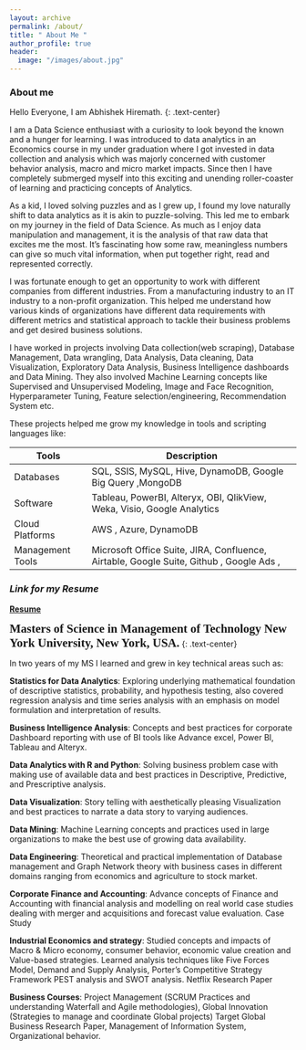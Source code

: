 ```yaml
---
layout: archive
permalink: /about/
title: " About Me "
author_profile: true
header:
  image: "/images/about.jpg"
---
```

### About me
Hello Everyone, I am Abhishek Hiremath.
{: .text-center}

I am a Data Science enthusiast with a curiosity to look beyond the known and a hunger for learning. I was introduced to data analytics in an Economics course in my under graduation where I got invested in data collection and analysis which was majorly concerned with customer behavior analysis, macro and micro market impacts. Since then I have completely submerged myself into this exciting and unending roller-coaster of learning and practicing concepts of Analytics.

As a kid, I loved solving puzzles and as I grew up, I found my love naturally shift to data analytics as it is akin to puzzle-solving. This led me to embark on my journey in the field of Data Science. As much as I enjoy data manipulation and management, it is the analysis of that raw data that excites me the most. It’s fascinating how some raw, meaningless numbers can give so much vital information, when put together right, read and represented correctly.

I was fortunate enough to get an opportunity to work with different companies from different industries. From a manufacturing industry to an IT industry to a non-profit organization. This helped me understand how various kinds of organizations have different data requirements with different metrics and statistical approach to tackle their business problems and get desired business solutions.

I have worked in projects involving Data collection(web scraping), Database Management, Data wrangling, Data Analysis, Data cleaning, Data Visualization, Exploratory Data Analysis, Business Intelligence dashboards and Data Mining. They also involved Machine Learning concepts like Supervised and Unsupervised Modeling, Image and Face Recognition, Hyperparameter Tuning, Feature selection/engineering, Recommendation System etc.

These projects helped me grow my knowledge in tools and scripting languages like:

|   Tools | Description |
| ------ | ----------- |
| Databases | SQL, SSIS, MySQL, Hive, DynamoDB, Google Big Query ,MongoDB |
| Software | Tableau, PowerBI, Alteryx, OBI, QlikView, Weka, Visio, Google Analytics |
| Cloud Platforms | AWS , Azure, DynamoDB |
| Management Tools | Microsoft Office Suite, JIRA, Confluence, Airtable, Google Suite, Github , Google Ads , |

### *Link for my Resume*

[**Resume**](https://github.com/Abhishek6055/resume.git)

<span style="font-family:Papyrus; font-size:1.5em;">**Masters of Science in Management of Technology
New York University, New York, USA.**</span>
{: .text-center}

In two years of my MS I learned and grew in key technical areas such as:

**Statistics for Data Analytics**: Exploring underlying mathematical foundation of descriptive statistics, probability, and hypothesis testing, also covered regression analysis and time series analysis with an emphasis on model formulation and interpretation of results.

**Business Intelligence Analysis**: Concepts and best practices for corporate Dashboard reporting with use of BI tools like Advance excel, Power BI, Tableau and Alteryx.

**Data Analytics with R and Python**: Solving business problem case with making use of available data and best practices in Descriptive, Predictive, and Prescriptive analysis.

**Data Visualization**: Story telling with aesthetically pleasing Visualization and best practices to narrate a data story to varying audiences.

**Data Mining**: Machine Learning concepts and practices used in large organizations to make the best use of growing data availability.

**Data Engineering**: Theoretical and practical implementation of Database management and Graph Network theory with business cases in different domains ranging from economics and agriculture to stock market.

**Corporate Finance and Accounting**: Advance concepts of Finance and Accounting with financial analysis and modelling on real world case studies dealing with merger and acquisitions and forecast value evaluation. Case Study

**Industrial Economics and strategy**: Studied concepts and impacts of Macro & Micro economy, consumer behavior, economic value creation and Value-based strategies. Learned analysis techniques like Five Forces Model, Demand and Supply Analysis, Porter’s Competitive Strategy Framework PEST analysis and SWOT analysis. Netflix Research Paper

**Business Courses**: Project Management (SCRUM Practices and understanding Waterfall and Agile methodologies), Global Innovation (Strategies to manage and coordinate Global projects) Target Global Business Research Paper, Management of Information System, Organizational behavior.
